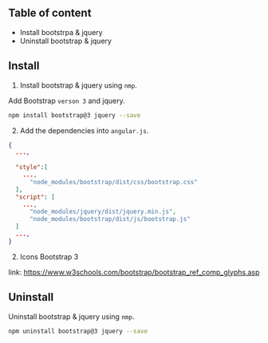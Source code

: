 ## Table of content
* Install bootstrpa & jquery
* Uninstall bootstrap & jquery

## Install

1. Install bootstrap & jquery using `nmp`.

Add Bootstrap `verson 3` and jquery.

```bash
npm install bootstrap@3 jquery --save
```
2. Add the dependencies into `angular.js`.

```json
{
  ...,
  
  "style":[
    ...,
      "node_modules/bootstrap/dist/css/bootstrap.css"
  ],
  "script": [
    ...,
      "node_modules/jquery/dist/jquery.min.js",
      "node_modules/bootstrap/dist/js/bootstrap.js"
  ]
  ...,
}
```
2. Icons Bootstrap 3

link: https://www.w3schools.com/bootstrap/bootstrap_ref_comp_glyphs.asp


## Uninstall

Uninstall bootstrap & jquery using `nmp`.

```bash
npm uninstall bootstrap@3 jquery --save
```
